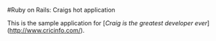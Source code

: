 #Ruby on Rails: Craigs hot application

This is the sample application for [*Craig is the greatest developer ever*] (http://www.cricinfo.com/).
